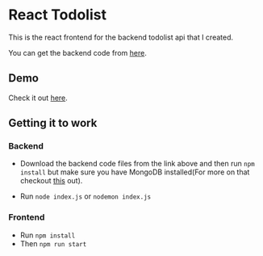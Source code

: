 # React Todolist

This is the react frontend for the backend todolist api that I created.

You can get the backend code from [here](https://github.com/kellyjoe256/node-todolist-app).

## Demo

Check it out [here](https://kellyjoe256.github.io/react-todolist/).

## Getting it to work

### Backend

* Download the backend code files from the link above and then run `npm install` but make sure you have MongoDB installed(For more on that checkout [this](https://docs.mongodb.com/manual/administration/install-community/) out).

* Run `node index.js` or `nodemon index.js`

### Frontend
* Run `npm install`
* Then `npm run start`
